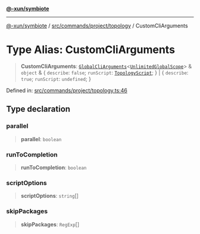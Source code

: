 [**@-xun/symbiote**](../../../../../README.md)

***

[@-xun/symbiote](../../../../../README.md) / [src/commands/project/topology](../README.md) / CustomCliArguments

# Type Alias: CustomCliArguments

> **CustomCliArguments**: [`GlobalCliArguments`](../../../../configure/type-aliases/GlobalCliArguments.md)\<[`UnlimitedGlobalScope`](../../../../configure/enumerations/UnlimitedGlobalScope.md)\> & `object` & \{ `describe`: `false`; `runScript`: [`TopologyScript`](../enumerations/TopologyScript.md); \} \| \{ `describe`: `true`; `runScript`: `undefined`; \}

Defined in: [src/commands/project/topology.ts:46](https://github.com/Xunnamius/symbiote/blob/b809268e30856c31f49ff4f21b64fdeab8d49e28/src/commands/project/topology.ts#L46)

## Type declaration

### parallel

> **parallel**: `boolean`

### runToCompletion

> **runToCompletion**: `boolean`

### scriptOptions

> **scriptOptions**: `string`[]

### skipPackages

> **skipPackages**: `RegExp`[]
